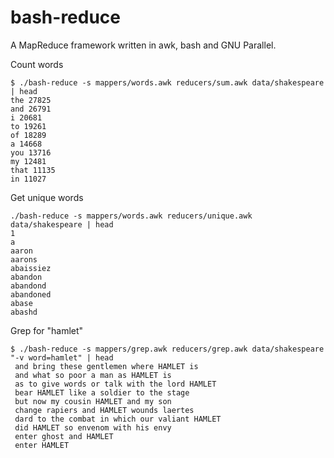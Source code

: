 bash-reduce
===========

A MapReduce framework written in awk, bash and GNU Parallel.

Count words
```
$ ./bash-reduce -s mappers/words.awk reducers/sum.awk data/shakespeare | head
the 27825
and 26791
i 20681
to 19261
of 18289
a 14668
you 13716
my 12481
that 11135
in 11027
```

Get unique words
```
./bash-reduce -s mappers/words.awk reducers/unique.awk data/shakespeare | head
1
a
aaron
aarons
abaissiez
abandon
abandond
abandoned
abase
abashd
```

Grep for "hamlet"
```
$ ./bash-reduce -s mappers/grep.awk reducers/grep.awk data/shakespeare "-v word=hamlet" | head
 and bring these gentlemen where HAMLET is
 and what so poor a man as HAMLET is
 as to give words or talk with the lord HAMLET
 bear HAMLET like a soldier to the stage
 but now my cousin HAMLET and my son
 change rapiers and HAMLET wounds laertes
 dard to the combat in which our valiant HAMLET
 did HAMLET so envenom with his envy
 enter ghost and HAMLET
 enter HAMLET
```
